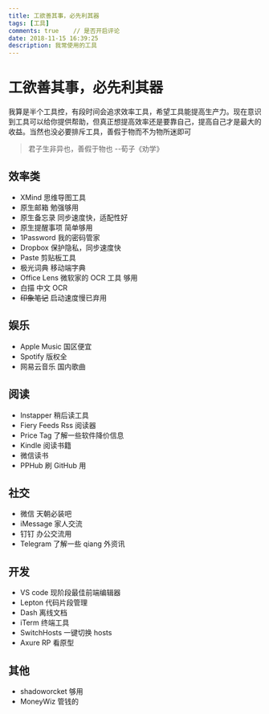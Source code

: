 ```yaml
---
title: 工欲善其事，必先利其器
tags: [工具]
comments: true    // 是否开启评论
date: 2018-11-15 16:39:25
description: 我常使用的工具
---
```


# 工欲善其事，必先利其器

我算是半个工具控，有段时间会追求效率工具，希望工具能提高生产力。现在意识到工具可以给你提供帮助，但真正想提高效率还是要靠自己，提高自己才是最大的收益。当然也没必要排斥工具，善假于物而不为物所迷即可

> 君子生非异也，善假于物也 --荀子《劝学》

## 效率类

- XMind 思维导图工具
- 原生邮箱 勉强够用
- 原生备忘录 同步速度快，适配性好
- 原生提醒事项 简单够用
- 1Password 我的密码管家
- Dropbox 保护隐私，同步速度快
- Paste 剪贴板工具
- 极光词典 移动端字典
- Office Lens 微软家的 OCR 工具 够用
- 白描 中文 OCR
- ~~印象笔记~~ 启动速度慢已弃用

## 娱乐

- Apple Music 国区便宜
- Spotify 版权全
- 网易云音乐 国内歌曲

## 阅读

- Instapper 稍后读工具
- Fiery Feeds Rss 阅读器
- Price Tag 了解一些软件降价信息
- Kindle 阅读书籍
- 微信读书
- PPHub 刷 GitHub 用

## 社交

- 微信 天朝必装吧
- iMessage 家人交流
- 钉钉 办公交流用
- Telegram 了解一些 qiang 外资讯

## 开发

- VS code 现阶段最佳前端编辑器
- Lepton 代码片段管理
- Dash 离线文档
- iTerm 终端工具
- SwitchHosts 一键切换 hosts
- Axure RP 看原型

## 其他

- shadoworcket 够用
- MoneyWiz 管钱的

